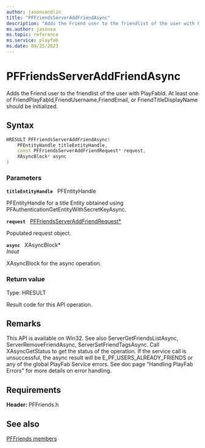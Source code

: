 ```yaml
---
author: jasonsandlin
title: "PFFriendsServerAddFriendAsync"
description: "Adds the Friend user to the friendlist of the user with PlayFabId. At least one of FriendPlayFabId,FriendUsername,FriendEmail, or FriendTitleDisplayName should be initialized."
ms.author: jasonsa
ms.topic: reference
ms.service: playfab
ms.date: 09/25/2023
---
```


# PFFriendsServerAddFriendAsync  

Adds the Friend user to the friendlist of the user with PlayFabId. At least one of FriendPlayFabId,FriendUsername,FriendEmail, or FriendTitleDisplayName should be initialized.  

## Syntax  
  
```cpp
HRESULT PFFriendsServerAddFriendAsync(  
    PFEntityHandle titleEntityHandle,  
    const PFFriendsServerAddFriendRequest* request,  
    XAsyncBlock* async  
)  
```  
  
### Parameters  
  
**`titleEntityHandle`** &nbsp; PFEntityHandle  
  
PFEntityHandle for a title Entity obtained using PFAuthenticationGetEntityWithSecretKeyAsync.  
  
**`request`** &nbsp; [PFFriendsServerAddFriendRequest*](../../pffriendstypes/structs/pffriendsserveraddfriendrequest.md)  
  
Populated request object.  
  
**`async`** &nbsp; XAsyncBlock*  
*_Inout_*  
  
XAsyncBlock for the async operation.  
  
  
### Return value
Type: HRESULT
  
Result code for this API operation.
  
## Remarks  
  
This API is available on Win32. See also ServerGetFriendsListAsync, ServerRemoveFriendAsync, ServerSetFriendTagsAsync. Call XAsyncGetStatus to get the status of the operation. If the service call is unsuccessful, the async result will be E_PF_USERS_ALREADY_FRIENDS or any of the global PlayFab Service errors. See doc page "Handling PlayFab Errors" for more details on error handling.
  
## Requirements  
  
**Header:** PFFriends.h
  
## See also  
[PFFriends members](../pffriends_members.md)  

  
  
